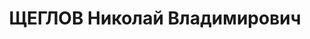 ---
title: ЩЕГЛОВ Николай Владимирович
description: 'Род. в 1889, г. Гродно, русский, обр.: среднее специальное, член ВКП(б).
  Проживал: Москва. Командир 1 дивизии ПВО г.Москвы.

  Арестован 06.1937. Обв. в том, что он являлся участником антисоветской организации,
  действовавшей в системе ПВО г.Москвы. Приговор: ВК ВС СССР, 28.10.1937 – ВМН. Расстрелян
  28.10.1937, г.Москва, захоронен в "Коммунарке".

  Реабилитирован ВК ВС СССР 25.04.1956'
---
